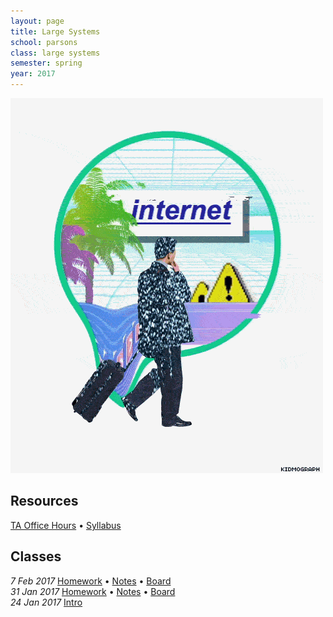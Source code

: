 ```yaml
---
layout: page
title: Large Systems
school: parsons
class: large systems
semester: spring
year: 2017
---
```


![](internet.gif)

## Resources

[TA Office Hours](https://docs.google.com/a/newschool.edu/spreadsheets/d/1_DWSGzCiGWf01tYEVkPJZDQHjvO7YcNJ3Dw0MAoc77A/edit?usp=sharing) &bull; [Syllabus](syllabus.pdf)

## Classes

*7 Feb 2017* [Homework](week-3/homework) &bull; [Notes](week-3/notes) &bull; [Board](https://cdn.rawgit.com/nasser/9f90a170612c184e2a6856a36bf189c5/raw/formats.svg)  
*31 Jan 2017* [Homework](week-2/homework) &bull; [Notes](week-2/notes) &bull; [Board](https://cdn.rawgit.com/nasser/ba3a02bc9507df567a7c75a7118ae54a/raw/internet.svg)  
*24 Jan 2017* [Intro](week-1/intro)  